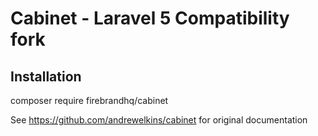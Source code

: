 Cabinet - Laravel 5 Compatibility fork
=====================
## Installation

composer require firebrandhq/cabinet

See https://github.com/andrewelkins/cabinet for original documentation
